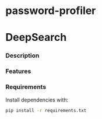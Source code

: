 # password-profiler

# DeepSearch


### Description  

### Features  


### Requirements  


Install dependencies with:  
```bash
pip install -r requirements.txt
